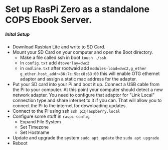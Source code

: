 # Set up RasPi Zero as a standalone COPS Ebook Server.

##### Inital Setup
- Download Rasbian Lite and write to SD Card.
- Mount your SD Card on your computer and open the Boot directory.
  - Make a file called ssh in boot `touch ./ssh`
  - In `config.txt` add `dtoverlay=dwc2`
  - in `cmdline.txt` after rootwaid add `modules-load=dwc2,g_ether g_ether.host_addr=36:7c:9b:c8:63:00` this will enable OTG ethernet adaptor and assign a static mac address for the adapter.
- Put your SD card into your Pi and boot it up. Connect a USB cable from the Pi to your computer. At this point your computer should detect a new network adapter. You need to configure that adaptor for "Link Local"  connection type and share internet to it if you can. That will allow you to connect the Pi to the internet for downloading updates.
- Connect to the Pi using ssh `ssh pi@raspberry.local`
- Configure some stuff in `raspi-config`
  - Expand File System
  - Set Timezone
  - Set Hostname
- Update and upgrade the system `sudo apt update` the `sudo apt upgrade`
- Reboot
